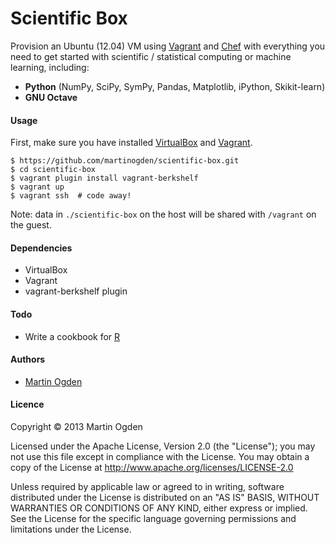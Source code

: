 Scientific Box
==============

Provision an Ubuntu (12.04) VM using [Vagrant](http://vagrantup.com/) and [Chef](http://www.opscode.com/chef/) with everything you need to get started with scientific / statistical computing or machine learning, including:

 * **Python** (NumPy, SciPy, SymPy, Pandas, Matplotlib, iPython, Skikit-learn)
 * **GNU Octave**


#### Usage

First, make sure you have installed [VirtualBox](https://www.virtualbox.org/) and [Vagrant](http://vagrantup.com/).

    $ https://github.com/martinogden/scientific-box.git
    $ cd scientific-box
    $ vagrant plugin install vagrant-berkshelf
    $ vagrant up
    $ vagrant ssh  # code away!

Note: data in `./scientific-box` on the host will be shared with `/vagrant` on the guest.


#### Dependencies

 * VirtualBox
 * Vagrant
 * vagrant-berkshelf plugin


#### Todo

 * Write a cookbook for [R](http://www.r-project.org/)


#### Authors

 * [Martin Ogden](http://martinogden.me/)


#### Licence

Copyright &copy; 2013 Martin Ogden

Licensed under the Apache License, Version 2.0 (the "License");
you may not use this file except in compliance with the License.
You may obtain a copy of the License at http://www.apache.org/licenses/LICENSE-2.0

Unless required by applicable law or agreed to in writing, software
distributed under the License is distributed on an "AS IS" BASIS,
WITHOUT WARRANTIES OR CONDITIONS OF ANY KIND, either express or implied.
See the License for the specific language governing permissions and
limitations under the License.

